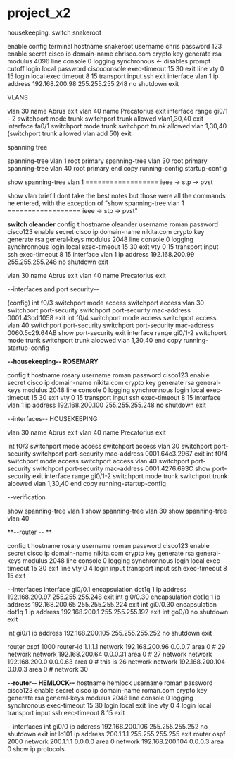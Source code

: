 # project_x2

housekeeping. switch snakeroot


enable
config terminal
hostname snakeroot
username chris password 123
enable secret cisco
ip domain-name chrisco.com
crypto key generate rsa modulus 4096
line console 0
logging synchronous <- disables prompt cutoff
login local
password ciscoconsole
exec-timeout 15 30
exit
line vty 0 15
login local
exec timeout 8 15
transport input ssh
exit
interface vlan 1
ip address 192.168.200.98 255.255.255.248
no shutdown
exit


VLANS


vlan 30 
name Abrus
exit
vlan 40
name Precatorius
exit
interface range gi0/1 - 2
switchport mode trunk
switchport trunk allowed vlan1,30,40
exit
interface fa0/1
switchport mode trunk
switchport trunk allowed vlan 1,30,40 (switchport trunk allowed vlan add 50)
exit

spanning tree

spanning-tree vlan 1 root primary
spanning-tree vlan 30 root primary
spanning-tree vlan 40 root primary
end
copy running-config startup-config



show spanning-tree vlan 1 ================== ieee -> stp -> pvst

show vlan brief
I dont take the best notes
but those were all the commands he entered, with the exception of "show spanning-tree vlan 1 ================== ieee -> stp -> pvst"

**switch oleander**
config t
hostname oleander
username roman password cisco123
enable secret cisco
ip domain-name nikita.com
crypto key generate rsa general-keys modulus 2048
line console 0
logging synchronnous
login local
exec-timeout 15 30
exit
vty 0 15
transport input ssh
exec-timeout 8 15
interface vlan 1
ip address 192.168.200.99 255.255.255.248
no shutdown
exit


vlan 30 
name Abrus
exit
vlan 40
name Precatorius
exit

--interfaces and port security--

(config)
int f0/3
switchport mode access
switchport access vlan 30
switchport port-security
switchport port-security mac-address 0001.43cd.1058
exit
int f0/4
switchport mode access
switchport access vlan 40
switchport port-security
switchport port-security mac-address 0060.5c29.64AB
show port-security
exit
interface range gi0/1-2
switchport mode trunk
switchport trunk aloowed vlan 1,30,40
end
copy running-startup-config

**--housekeeping-- ROSEMARY**

config t
hostname rosary
username roman password cisco123
enable secret cisco
ip domain-name nikita.com
crypto key generate rsa general-keys modulus 2048
line console 0
logging synchronnous
login local
exec-timeout 15 30
exit
vty 0 15
transport input ssh
exec-timeout 8 15
interface vlan 1
ip address 192.168.200.100 255.255.255.248
no shutdown
exit

--interfaces--
HOUSEKEEPING

vlan 30 
name Abrus
exit
vlan 40
name Precatorius
exit

int f0/3
switchport mode access
switchport access vlan 30
switchport port-security
switchport port-security mac-address 0001.64c3.2967
exit
int f0/4
switchport mode access
switchport access vlan 40
switchport port-security
switchport port-security mac-address 0001.4276.693C
show port-security
exit
interface range gi0/1-2
switchport mode trunk
switchport trunk aloowed vlan 1,30,40
end
copy running-startup-config

--verification

show spanning-tree vlan 1
show spanning-tree vlan 30
show spanning-tree vlan 40

**--router -- **

config t
hostname rosary
username roman password cisco123
enable secret cisco
ip domain-name nikita.com
crypto key generate rsa general-keys modulus 2048
line console 0
logging synchronnous
login local
exec-timeout 15 30
exit
line vty 0 4
login input
transport input ssh
exec-timeout 8 15
exit

--interfaces
interface gi0/0.1
encapsulation dot1q 1
ip address 192.168.200.97 255.255.255.248
exit
int gi0/0.30
encapsulation dot1q 1
ip address 192.168.200.65 255.255.255.224
exit
int gi0/0.30
encapsulation dot1q 1
ip address 192.168.200.1 255.255.255.192
exit
int go0/0
no shutdown
exit

int gi0/1
ip address 192.168.200.105 255.255.255.252
no shutdown
exit

router ospf 1000
router-id 1.1.1.1
network 192.168.200.96 0.0.0.7 area 0 # 29 network
network 192.168.200.64 0.0.0.31 area 0 # 27 network
network 192.168.200.0 0.0.0.63 area 0 # this is 26 network
network 192.168.200.104 0.0.0.3 area 0 # network 30

**--router-- HEMLOCK--**
hostname hemlock
username roman password cisco123
enable secret cisco
ip domain-name roman.com
crypto key generate rsa general-keys modulus 2048
line console 0
logging synchronous
exec-timeout 15 30
login local
exit
line vty 0 4
login local
transport input ssh
eec-timeout 8 15
exit

--interfaces
 int gi0/0
 ip address 192.168.200.106 255.255.255.252
 no shutdown
exit
int lo101
ip address 200.1.1.1 255.255.255.255
exit
router ospf 2000
network 200.1.1.1 0.0.0.0 area 0
network 192.168.200.104 0.0.0.3 area 0
show ip protocols















